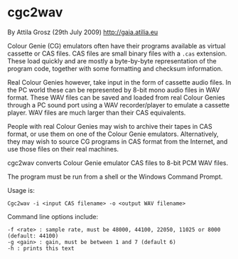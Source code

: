 # cgc2wav

By Attila Grosz (29th July 2009)
<http://gaia.atilia.eu>

Colour Genie (CG) emulators often have their programs available as virtual cassette or CAS files. CAS files are small binary files with a `.cas` extension. These load quickly and are mostly a byte-by-byte representation of the program code, together with some formatting and checksum information.

Real Colour Genies however, take input in the form of cassette audio files. In the PC world these can be represented by 8-bit mono audio files in WAV format. These WAV files can be saved and loaded from real Colour Genies through a PC sound port using a WAV recorder/player to emulate a cassette player. WAV files are much larger than their CAS equivalents.

People with real Colour Genies may wish to archive their tapes in CAS format, or use them on one of the Colour Genie emulators. Alternatively, they may wish to source CG programs in CAS format from the Internet, and use those files on their real machines.

cgc2wav converts Colour Genie emulator CAS files to 8-bit PCM WAV files.

The program must be run from a shell or the Windows Command Prompt.

Usage is:

    Cgc2wav -i <input CAS filename> -o <output WAV filename>

Command line options include:

    -f <rate> : sample rate, must be 48000, 44100, 22050, 11025 or 8000 (default: 44100)
    -g <gain> : gain, must be between 1 and 7 (default 6)
    -h : prints this text
